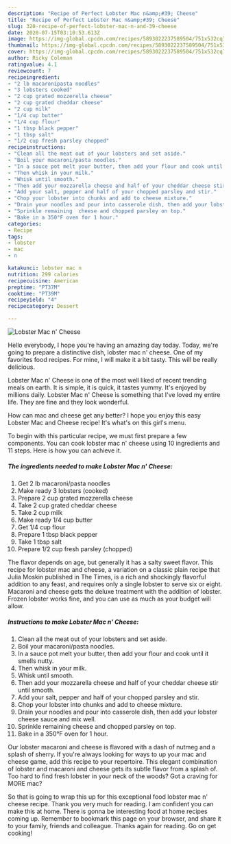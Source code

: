 ```yaml
---
description: "Recipe of Perfect Lobster Mac n&amp;#39; Cheese"
title: "Recipe of Perfect Lobster Mac n&amp;#39; Cheese"
slug: 320-recipe-of-perfect-lobster-mac-n-and-39-cheese
date: 2020-07-15T03:10:53.613Z
image: https://img-global.cpcdn.com/recipes/5893022237589504/751x532cq70/lobster-mac-n-cheese-recipe-main-photo.jpg
thumbnail: https://img-global.cpcdn.com/recipes/5893022237589504/751x532cq70/lobster-mac-n-cheese-recipe-main-photo.jpg
cover: https://img-global.cpcdn.com/recipes/5893022237589504/751x532cq70/lobster-mac-n-cheese-recipe-main-photo.jpg
author: Ricky Coleman
ratingvalue: 4.1
reviewcount: 7
recipeingredient:
- "2 lb macaronipasta noodles"
- "3 lobsters cooked"
- "2 cup grated mozzerella cheese"
- "2 cup grated cheddar cheese"
- "2 cup milk"
- "1/4 cup butter"
- "1/4 cup flour"
- "1 tbsp black pepper"
- "1 tbsp salt"
- "1/2 cup fresh parsley chopped"
recipeinstructions:
- "Clean all the meat out of your lobsters and set aside."
- "Boil your macaroni/pasta noodles."
- "In a sauce pot melt your butter, then add your flour and cook until it smells nutty."
- "Then whisk in your milk."
- "Whisk until smooth."
- "Then add your mozzarella cheese and half of your cheddar cheese stir until smooth."
- "Add your salt, pepper and half of your chopped parsley and stir."
- "Chop your lobster into chunks and add to cheese mixture."
- "Drain your noodles and pour into casserole dish, then add your lobster cheese sauce and mix well."
- "Sprinkle remaining  cheese and chopped parsley on top."
- "Bake in a 350°F oven for 1 hour."
categories:
- Recipe
tags:
- lobster
- mac
- n

katakunci: lobster mac n 
nutrition: 299 calories
recipecuisine: American
preptime: "PT37M"
cooktime: "PT39M"
recipeyield: "4"
recipecategory: Dessert

---
```



![Lobster Mac n&#39; Cheese](https://img-global.cpcdn.com/recipes/5893022237589504/751x532cq70/lobster-mac-n-cheese-recipe-main-photo.jpg)

Hello everybody, I hope you're having an amazing day today. Today, we're going to prepare a distinctive dish, lobster mac n&#39; cheese. One of my favorites food recipes. For mine, I will make it a bit tasty. This will be really delicious.

Lobster Mac n&#39; Cheese is one of the most well liked of recent trending meals on earth. It is simple, it is quick, it tastes yummy. It's enjoyed by millions daily. Lobster Mac n&#39; Cheese is something that I've loved my entire life. They are fine and they look wonderful.

How can mac and cheese get any better? I hope you enjoy this easy Lobster Mac and Cheese recipe! It&#39;s what&#39;s on this girl&#39;s menu.


To begin with this particular recipe, we must first prepare a few components. You can cook lobster mac n&#39; cheese using 10 ingredients and 11 steps. Here is how you can achieve it.

<!--inarticleads1-->

##### The ingredients needed to make Lobster Mac n&#39; Cheese:

1. Get 2 lb macaroni/pasta noodles
1. Make ready 3 lobsters (cooked)
1. Prepare 2 cup grated mozzerella cheese
1. Take 2 cup grated cheddar cheese
1. Take 2 cup milk
1. Make ready 1/4 cup butter
1. Get 1/4 cup flour
1. Prepare 1 tbsp black pepper
1. Take 1 tbsp salt
1. Prepare 1/2 cup fresh parsley (chopped)


The flavor depends on age, but generally it has a salty sweet flavor. This recipe for lobster mac and cheese, a variation on a classic plain recipe that Julia Moskin published in The Times, is a rich and shockingly flavorful addition to any feast, and requires only a single lobster to serve six or eight. Macaroni and cheese gets the deluxe treatment with the addition of lobster. Frozen lobster works fine, and you can use as much as your budget will allow. 

<!--inarticleads2-->

##### Instructions to make Lobster Mac n&#39; Cheese:

1. Clean all the meat out of your lobsters and set aside.
1. Boil your macaroni/pasta noodles.
1. In a sauce pot melt your butter, then add your flour and cook until it smells nutty.
1. Then whisk in your milk.
1. Whisk until smooth.
1. Then add your mozzarella cheese and half of your cheddar cheese stir until smooth.
1. Add your salt, pepper and half of your chopped parsley and stir.
1. Chop your lobster into chunks and add to cheese mixture.
1. Drain your noodles and pour into casserole dish, then add your lobster cheese sauce and mix well.
1. Sprinkle remaining  cheese and chopped parsley on top.
1. Bake in a 350°F oven for 1 hour.


Our lobster macaroni and cheese is flavored with a dash of nutmeg and a splash of sherry. If you&#39;re always looking for ways to up your mac and cheese game, add this recipe to your repertoire. This elegant combination of lobster and macaroni and cheese gets its subtle flavor from a splash of. Too hard to find fresh lobster in your neck of the woods? Got a craving for MORE mac? 

So that is going to wrap this up for this exceptional food lobster mac n&#39; cheese recipe. Thank you very much for reading. I am confident you can make this at home. There is gonna be interesting food at home recipes coming up. Remember to bookmark this page on your browser, and share it to your family, friends and colleague. Thanks again for reading. Go on get cooking!
